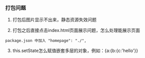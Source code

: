 ### 打包问题  
1. 打包后图片显示不出来，静态资源失效问题  

2. 打包之后直接点击index.html页面展示问题，怎么处理能展示页面   
```
package.json 中加入 "homepage": "./",
```

3. this.setState怎么赋值嵌套多层的对象，例如：{a:{b:{c:'hello'}}  
```
```